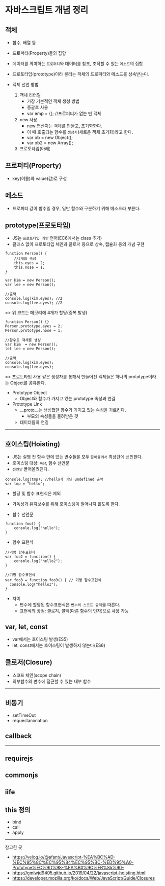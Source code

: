 # 자바스크립트 개념 정리

## 객체
- 함수, 배열 등
- 프로퍼티(Property)들의 집합
- 데이터를 의미하는 `프로퍼티`와 데이터를 참조, 조작할 수 있는 `메소드`의 집합
- 프로토타입(prototype)이라 불리는 객체의 프로퍼티와 메소드를 상속받는다.

- 객체 선언 방법
    1. 객체 리터럴
        - 가장 기본적인 객체 생성 방법
        - 중괄호 사용
        - var emp = {}; //프로퍼티가 없는 빈 객체
    2. new 사용
        - new 연산자는 객체를 만들고, 초기화한다.
        - 이 때 호출되는 함수를 `생성자`(새로운 객체 초기화)라고 한다.
        - var ob = new Object();
        - var ob2 = new Array();
    3. 프로토타입(아래)

## 프로퍼티(Property)
- key(이름)와 value(값)로 구성

## 메소드
- 프로퍼티 값이 함수일 경우, 일반 함수와 구분하기 위해 메소드라 부른다.

## prototype(프로토타입)
- JS는 `프로토타입 기반` 언어(EC6에서는 class 추가)
- 클래스 없이 프로토타입 체인과 클로저 등으로 상속, 캡슐화 등의 개념 구현

~~~
function Person() {
    //2개의 속성
    this.eyes = 2;
    this.nose = 1;
}

var kim = new Person();
var lee = new Person();

//출력
console.log(kim.eyes); //2
console.log(lee.eyes); //2
~~~
=> 위 코드는 메모리에 4개가 할당(중복 발생)

~~~
function Person() {}
Person.prototype.eyes = 2;
Person.prototype.nose = 1;

//함수로 객체를 생성
var kim  = new Person();
let lee = new Person();

//출력
console.log(kim.eyes);
console.log(lee.eyes);
~~~
=> 프로토타입 사용
같은 생성자를 통해서 만들어진 객체들은 하나의 prototype이라는 Object를 공유한다.

- Prototype Object
    - Object와 함수가 가지고 있는 prototype 속성과 연결
- Prototype Link
    - __proto__는 생성했던 함수가 가지고 있는 속성을 가르킨다.
        - 부모의 속성들을 물려받은 것
    - 데이터들의 연결

---

## 호이스팅(Hoisting)
- JS는 실행 전 함수 안에 있는 변수들을 모두 `끌어올려서` 최상단에 선언한다.
- 호이스팅 대상: var, 함수 선언문
- `선언만` 끌어올려진다.
~~~
console.log(tmp); //hello가 아닌 undefined 출력
var tmp = "hello";
~~~
- 할당 및 함수 표현식은 제외
- 가독성과 유지보수를 위해 호이스팅이 일어나지 않도록 한다.

- 함수 선언문
~~~
function foo() {
    console.log("hello");
}
~~~
- 함수 표현식
~~~
//익명 함수표현식
var foo2 = function() {
    console.log("hello2");
}

//기명 함수표현식
var foo3 = function foo3() { // 기명 함수표현식 
  console.log("hello3");
}
~~~
* 차이
    - 변수에 할당된 함수표현식은 `변수의 스코프 규칙`을 따른다.
    - 표현식의 장점: 클로져, 콜백(다른 함수의 인자)으로 사용 가능

## var, let, const
- var에서는 호이스팅 발생(ES5)
- let, const에서는 호이스팅이 발생하지 않는다(ES6)

## 클로저(Closure)
- 스코프 체인(scope chain)
- 외부함수의 변수에 접근할 수 있는 내부 함수

---

## 비동기
* setTimeOut
* requestanimation

## callback

---

## requirejs 

## commonjs

## iife

## this 정의
* bind
* call
* apply

---

참고한 곳
- https://velog.io/@afant/Javascript-%EA%BC%AD-%EC%95%8C%EC%95%84%EC%95%BC-%ED%95%A0-Prototype%EC%9D%98-%EA%B0%9C%EB%85%90-
- https://gmlwjd9405.github.io/2019/04/22/javascript-hoisting.html
- https://developer.mozilla.org/ko/docs/Web/JavaScript/Guide/Closures
